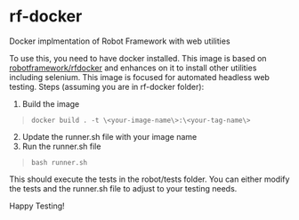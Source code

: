 # rf-docker
Docker implmentation of Robot Framework with web utilities

To use this, you need to have docker installed. This image is based on [robotframework/rfdocker](https://hub.docker.com/r/robotframework/rfdocker) and enhances on it to install other utilities including selenium.
This image is focused for automated headless web testing.
Steps (assuming you are in rf-docker folder):
1. Build the image
> `docker build . -t \<your-image-name\>:\<your-tag-name\>`
2. Update the runner.sh file with your image name
3. Run the runner.sh file
> `bash runner.sh`

This should execute the tests in the robot/tests folder. You can either modify the tests and the runner.sh file to adjust to your testing needs. 

Happy Testing!
